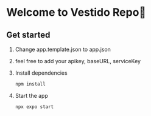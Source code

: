 # Welcome to Vestido Repo👋

## Get started
1. Change app.template.json to app.json

2. feel free to add your apikey, baseURL, serviceKey

3. Install dependencies

   ```bash
   npm install
   ```

4. Start the app

   ```bash
   npx expo start
   ```
